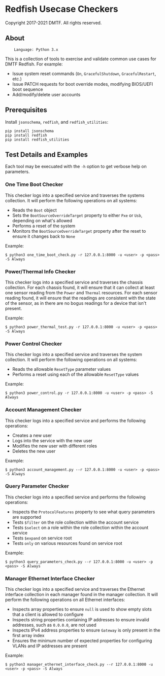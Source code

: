 # Redfish Usecase Checkers

Copyright 2017-2021 DMTF.  All rights reserved.

## About

        Language: Python 3.x
        
This is a collection of tools to exercise and validate common use cases for DMTF Redfish.
For example:
* Issue system reset commands (`On`, `GracefulShutdown`, `GracefulRestart`, etc.)
* Issue PATCH requests for boot override modes, modifying BIOS/UEFI boot sequence
* Add/modify/delete user accounts


## Prerequisites

Install `jsonschema`, `redfish`, and `redfish_utilities`:

```
pip install jsonschema
pip install redfish
pip install redfish_utilities
```


## Test Details and Examples

Each tool may be execuated with the `-h` option to get verbose help on parameters.


### One Time Boot Checker

This checker logs into a specified service and traverses the systems collection.
It will perform the following operations on all systems:
* Reads the `Boot` object
* Sets the `BootSourceOverrideTarget` property to either `Pxe` or `Usb`, depending on what's allowed
* Performs a reset of the system
* Monitors the `BootSourceOverrideTarget` property after the reset to ensure it changes back to `None`

Example:
```
$ python3 one_time_boot_check.py -r 127.0.0.1:8000 -u <user> -p <pass> -S Always
```


### Power/Thermal Info Checker

This checker logs into a specified service and traverses the chassis collection.
For each chassis found, it will ensure that it can collect at least one sensor reading from the `Power` and `Thermal` resources.
For each sensor reading found, it will ensure that the readings are consistent with the state of the sensor, as in there are no bogus readings for a device that isn't present.

Example:
```
$ python3 power_thermal_test.py -r 127.0.0.1:8000 -u <user> -p <pass> -S Always
```


### Power Control Checker

This checker logs into a specified service and traverses the system collection.
It will perform the following operations on all systems:
* Reads the allowable `ResetType` parameter values
* Performs a reset using each of the allowable `ResetType` values

Example:
```
$ python3 power_control.py -r 127.0.0.1:8000 -u <user> -p <pass> -S Always
```


### Account Management Checker

This checker logs into a specified service and performs the following operations:
* Creates a new user
* Logs into the service with the new user
* Modifies the new user with different roles
* Deletes the new user

Example:
```
$ python3 account_management.py --r 127.0.0.1:8000 -u <user> -p <pass> -S Always
```


### Query Parameter Checker

This checker logs into a specified service and performs the following operations:
* Inspects the `ProtocolFeatures` property to see what query parameters are supported
* Tests `$filter` on the role collection within the account service
* Tests `$select` on a role within the role collection within the account service
* Tests `$expand` on service root
* Tests `only` on various resources found on service root

Example:
```
$ python3 query_parameters_check.py --r 127.0.0.1:8000 -u <user> -p <pass> -S Always
```


### Manager Ethernet Interface Checker

This checker logs into a specified service and traverses the Ethernet interface collection in each manager found in the manager collection.
It will perform the following operations on all Ethernet interfaces:
* Inspects array properties to ensure `null` is used to show empty slots that a client is allowed to configure
* Inspects string properties containing IP addresses to ensure invalid addresses, such as `0.0.0.0`, are not used
* Inspects IPv4 address properties to ensure `Gateway` is only present in the first array index
* Ensures the minimum number of expected properties for configuring VLANs and IP addresses are present

Example:
```
$ python3 manager_ethernet_interface_check.py --r 127.0.0.1:8000 -u <user> -p <pass> -S Always
```